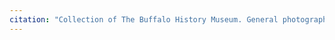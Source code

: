 ```yaml
---
citation: "Collection of The Buffalo History Museum. General photograph collection, Streets - Park. Grayscale, cropped, contrast adjusted."
---
```

